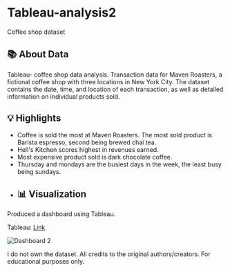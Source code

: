 # Tableau-analysis2
Coffee shop dataset

## 📚 About Data

Tableau- coffee shop data analysis. Transaction data for Maven Roasters, a fictional coffee shop with three locations in New York City. The dataset contains the date, time, and location of each transaction, as well as detailed information on individual products sold.

## 💡 Highlights

- Coffee is sold the most at Maven Roasters. The most sold product is Barista espresso, second being brewed chai tea. 
- Hell's Kitchen scores highest in revenues earned.
- Most expensive product sold is dark chocolate coffee.
- Thursday and mondays are the busiest days in the week, the least busy being sundays.
- ## 📊 Visualization

Produced a dashboard using Tableau.

Tableau: [Link](https://public.tableau.com/views/Book2_17244969314180/Dashboard1?:language=en-GB&:sid=&:redirect=auth&:display_count=n&:origin=viz_share_link)

![Dashboard 2](https://github.com/user-attachments/assets/6f594178-9ff5-4db7-bf99-c95511464e88)



I do not own the dataset. All credits to the original authors/creators. For educational purposes only.
